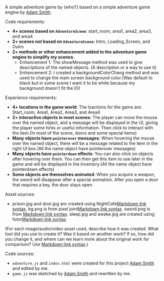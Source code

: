 A simple adventure game by {who?} based on a simple adventure game engine by [Adam Smith](https://github.com/rndmcnlly).

Code requirements:
- **4+ scenes based on `AdventureScene`**: start_room, area1, area2, area3, and area4
- **2+ scenes *not* based on `AdventureScene`**: Intro, Loading_Screen, and Outro
- **2+ methods or other enhancement added to the adventure game engine to simplify my scenes**:
    - Enhancement 1: The showMessage method was used to give descriptions of the named objects. (A description or a way to use it)
    - Enhancement 2: I created a backgroundColorChang method and was used to change the main screen background color.(Was default to black but in some scene I want it to be white because my background doesn't fit the IO)

Experience requirements:
- **4+ locations in the game world**: The loactions for the game are: Start_room, Area1, Area2, Area3, and Area4
- **2+ interactive objects in most scenes**: The player can move the mouse over the named object, and a message will be displayed in the UI, giving the player some hints or useful information. Then click to interact with the item.(In most of the scene, doors and some special items)
- **Many objects have `pointerover` messages**: When hovering the mouse over the named object, there will be a message related to the item in the right UI box.(All the name object have pointerover messages)
- **Many objects have `pointerdown` effects**: You can also click on objects after hovering over them. You can then get this item to use later in the game and will be displayed in the Inventory.(All the name object have pointerdown effects)
- **Some objects are themselves animated**: When you acquire a weapon, the sword will disappear after a special animation. After you open a door that requires a key, the door stays open.

Asset sources:
- prison.jpg and door.jpg are created using NightCafe[Markdown link syntax](https://creator.nightcafe.studio/my-creations).
bg.png is from pixel joint[Markdown link syntax](https://pixeljoint.com/pixelart/124274.htm).
sword.png is from [Markdown link syntax](https://huaban.com/pins/201986218).
sleep.jpg and awake.jpg are created using fotor[Markdown link syntax](https://www.fotor.com/images/create).

(For each image/audio/video asset used, describe how it was created. What tool did you use to create it? Was it based on another work? If so, how did you change it, and where can we learn more about the original work for comparison? Use [Markdown link syntax](https://docs.github.com/en/get-started/writing-on-github/getting-started-with-writing-and-formatting-on-github/basic-writing-and-formatting-syntax#links).)

Code sources:
- `adventure.js` and `index.html` were created for this project [Adam Smith](https://github.com/rndmcnlly) and edited by me.
- `game.js` was sketched by [Adam Smith](https://github.com/rndmcnlly) and rewritten by me.